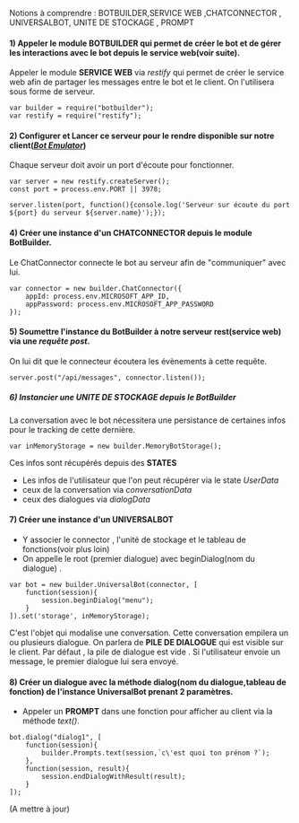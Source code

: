 Notions à comprendre : BOTBUILDER,SERVICE WEB ,CHATCONNECTOR , UNIVERSALBOT, UNITE DE STOCKAGE , PROMPT  

#### 1) Appeler le module **BOTBUILDER** qui permet de créer le bot et de gérer les interactions avec le bot depuis le service web(voir suite).  
  Appeler le module **SERVICE WEB** via *restify*
  qui permet de créer le service web afin de partager les messages entre le bot et le client. On l'utilisera sous forme de serveur.

  ````
  var builder = require("botbuilder");
  var restify = require("restify");
  ````

#### 2) Configurer et Lancer ce serveur pour le rendre disponible sur notre client([*Bot Emulator*](https://github.com/Microsoft/BotFramework-Emulator/releases))  
Chaque serveur doit avoir un port d'écoute pour fonctionner.

````
var server = new restify.createServer();
const port = process.env.PORT || 3978;

server.listen(port, function(){console.log('Serveur sur écoute du port ${port} du serveur ${server.name}');});
````

#### 4) Créer une instance d'un **CHATCONNECTOR** depuis le module BotBuilder.  
Le ChatConnector connecte le bot au serveur afin de "communiquer" avec lui.
````
var connector = new builder.ChatConnector({
    appId: process.env.MICROSOFT_APP_ID,
    appPassword: process.env.MICROSOFT_APP_PASSWORD
});
````

#### 5) Soumettre l'instance du BotBuilder à notre serveur rest(service web) via une *requête post*.  
On lui dit que le connecteur écoutera les évènements à cette requête.
````
server.post("/api/messages", connector.listen());
````

##### 6) Instancier une **UNITE DE STOCKAGE** depuis le BotBuilder
La conversation avec le bot nécessitera une persistance de certaines infos pour le tracking de cette dernière.  
````
var inMemoryStorage = new builder.MemoryBotStorage();
````

Ces infos sont récupérés depuis des **STATES**  
- Les infos de l'utilisateur que l'on peut récupérer via le state *UserData*  
- ceux de la conversation via *conversationData*  
- ceux des dialogues via *dialogData*  

#### 7) Créer une instance d'un **UNIVERSALBOT**
  -  Y associer le connector , l'unité de stockage et le tableau de fonctions(voir plus loin)
  - On appelle le root (premier dialogue) avec beginDialog(nom du dialogue) .

````
var bot = new builder.UniversalBot(connector, [
    function(session){
        session.beginDialog("menu");
    }
]).set('storage', inMemoryStorage);
````  

C'est l'objet qui modalise une conversation. Cette conversation empilera un ou plusieurs dialogue. On parlera de **PILE DE DIALOGUE** qui est visible sur le client. Par défaut , la pile de dialogue est vide  . Si l'utilisateur envoie un message, le premier dialogue lui sera envoyé.


#### 8) Créer un dialogue avec la méthode dialog(nom du dialogue,tableau de fonction) de l'instance UniversalBot prenant 2 paramètres.

  - Appeler un **PROMPT** dans une fonction pour afficher au client via la méthode *text()*.

````
bot.dialog("dialog1", [
    function(session){
        builder.Prompts.text(session,`c\'est quoi ton prénom ?`);
    },
    function(session, result){
        session.endDialogWithResult(result);
    }
]);
````

(A mettre à jour)

